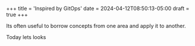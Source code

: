 +++
title = 'Inspired by GitOps'
date = 2024-04-12T08:50:13-05:00
draft = true
+++


Its often useful to borrow concepts from one area and apply it to another.

Today lets looks 